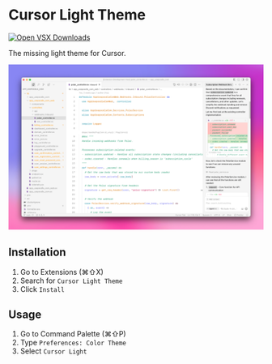 # Cursor Light Theme

[![Open VSX Downloads](https://img.shields.io/open-vsx/dt/wilbertliu/cursor-light-theme?style=flat-square&label=Open%20VSX%20Downloads&color=%23d946ef)](https://open-vsx.org/extension/wilbertliu/cursor-light-theme)

The missing light theme for Cursor.

![Cursor Light Theme](./screenshot.png)

## Installation

1. Go to Extensions (⌘⇧X)
2. Search for `Cursor Light Theme`
3. Click `Install`

## Usage

1. Go to Command Palette (⌘⇧P)
2. Type `Preferences: Color Theme`
3. Select `Cursor Light`
